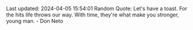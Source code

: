 Last updated: 2024-04-05 15:54:01
Random Quote: Let's have a toast. For the hits life throws our way. With time, they're what make you stronger, young man. - Don Neto